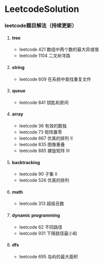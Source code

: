 # LeetcodeSolution
### leetcode题目解法（持续更新）
1. #### tree
    - leetcode 421 数组中两个数的最大异或值
    - leetcode 1104 二叉树寻路
2. #### string
    - leetcode 609 在系统中查找重复文件
3. #### queue
    - leetcode 841 钥匙和房间
4. #### array
    - leetcode 36 有效的数独
    - leetcode 73 矩阵置零
    - leetcode 667 优美的排列 II
    - leetcode 835 图像重叠
    - leetcode 885 螺旋矩阵 III
5. #### backtracking
    - leetcode 90 子集 II
    - leetcode 526 优美的排列
6. #### math
    - leetcode 313 超级丑数
7. #### dynamic programming
    - leetcode 62 不同路径
    - leetcode 931 下降路径最小和
8. #### dfs
    - leetcode 695 岛屿的最大面积





